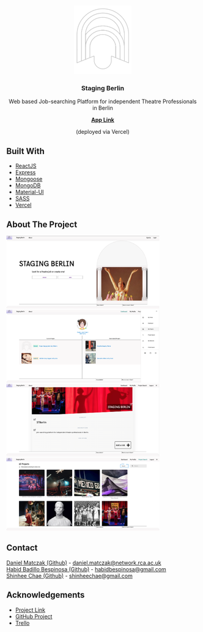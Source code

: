 <!-- PROJECT LOGO -->
<br />
<p align="center">
  <a target="_blank" href="https://github.com/stagingBerlin/sb-front/blob/main/public/img/LogoGrey.png">
    <img src="https://github.com/stagingBerlin/sb-front/blob/main/public/img/LogoGrey.png" alt="Logo" width="150" height="180">
  </a>
 </p>
  <h3 align="center">Staging Berlin</h3>

  <p align="center">
 Web based Job-searching Platform for independent Theatre Professionals in Berlin
  </p>
  <p align="center">
    <a target="_blank" href="https://staging-berlin.vercel.app/"><strong>App Link</strong></a>
  </p>
   <p align="center">(deployed via Vercel)</p>
  
## Built With

* [ReactJS](https://reactjs.org/)
* [Express](https://expressjs.com/)
* [Mongoose](https://mongoosejs.com/)
* [MongoDB](https://www.mongodb.com/cloud/atlas?utm_content=rlsapostreg&utm_source=google&utm_campaign=gs_emea_rlsamulti_search_brand_dsa_atlas_desktop_rlsa_postreg&utm_term=&utm_medium=cpc_paid_search&utm_ad=b&utm_ad_campaign_id=14412646473&gclid=Cj0KCQjwkIGKBhCxARIsAINMioIyMxUNrRdawAnWoV8sA15dkmCwz9HL-QdMTRDK2_Q6rXjdo-8MsuQaAr-OEALw_wcB)
* [Material-UI](https://material-ui.com)
* [SASS](https://sass-lang.com/)
* [Vercel](https://vercel.com)

<!-- ABOUT THE PROJECT -->
## About The Project
<p align="center">

  <a href="https://github.com/stagingBerlin/sb-front/blob/main/public/Screenshot1.png"><img src="https://github.com/stagingBerlin/sb-front/blob/main/public/Screenshot1.png" alt="Screenshot" width="400" height="190"></a>
  <a href="https://github.com/stagingBerlin/sb-front/blob/main/public/Screenshot2.png"><img src="https://github.com/stagingBerlin/sb-front/blob/main/public/Screenshot2.png" alt="Screenshot" width="400" height="190"></a>
 <a href="https://github.com/stagingBerlin/sb-front/blob/main/public/Screenshot3.png"> <img src="https://github.com/stagingBerlin/sb-front/blob/main/public/Screenshot3.png" alt="Screenshot" width="400" height="190"></a>
 <a href="https://github.com/stagingBerlin/sb-front/blob/main/public/new4.png"> <img src="https://github.com/stagingBerlin/sb-front/blob/main/public/new4.png" alt="Screenshot" width="400" height="190"></a>
  
</p>

## Contact
[Daniel Matczak (Github)](https://github.com/danielczak) - daniel.matczak@network.rca.ac.uk <br />
[Habid Badillo Bespinosa (Github)](https://github.com/habidbesp) - habidbespinosa@gmail.com <br />
[Shinhee Chae (Github)](https://github.com/shinheechae) - shinheechae@gmail.com <br />
              

## Acknowledgements

* [Project Link](https://github.com/stagingBerlin)
* [GitHub Project](https://pages.github.com)
* [Trello](https://trello.com/)
